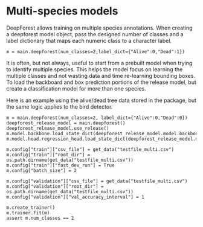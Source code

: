 # Multi-species models

DeepForest allows training on multiple species annotations.
When creating a deepforest model object, pass the designed number of classes and a label dictionary that maps each numeric class to a character label. 

```
m = main.deepforest(num_classes=2,label_dict={"Alive":0,"Dead":1})
```

It is often, but not always, useful to start from a prebuilt model when trying to identify multiple species. This helps the model focus on learning the multiple classes and not wasting data and time re-learning  bounding boxes.
To load the backboard and box prediction portions of the release model, but create a classification model for more than one species.

Here is an example using the alive/dead tree data stored in the package, but the same logic applies to the bird detector.

```
m = main.deepforest(num_classes=2, label_dict={"Alive":0,"Dead":0})
deepforest_release_model = main.deepforest()
deepforest_release_model.use_release()
m.model.backbone.load_state_dict(deepforest_release_model.model.backbone.state_dict())
m.model.head.regression_head.load_state_dict(deepforest_release_model.model.head.regression_head.state_dict())

m.config["train"]["csv_file"] = get_data("testfile_multi.csv") 
m.config["train"]["root_dir"] = os.path.dirname(get_data("testfile_multi.csv"))
m.config["train"]["fast_dev_run"] = True
m.config["batch_size"] = 2
    
m.config["validation"]["csv_file"] = get_data("testfile_multi.csv") 
m.config["validation"]["root_dir"] = os.path.dirname(get_data("testfile_multi.csv"))
m.config["validation"]["val_accuracy_interval"] = 1

m.create_trainer()
m.trainer.fit(m)
assert m.num_classes == 2
```
